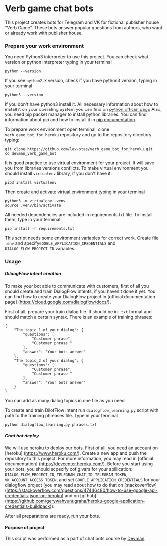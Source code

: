 # Verb game chat bots
This project creates bots for Telegram and VK for fictional publisher house "Verb Game". These bots answer popular questions from authors, who want or already work with publisher house.
### Prepare your work environment
You need Python3 interpreter to use this project. You can check what version or python interpreter typing in your terminal
```
python --version
```
If you see `python2.X` version, check if you have python3 version, typing in your terminal
```
python3 --version
```
If you don't have python3 install it. All necessary information about how to install it on your operating system you can find on [python official page](https://www.python.org)
Also, you need pip packet manager to install python libraries. You can find information about pip and how to install it in [pip documentation](https://pip.pypa.io/en/stable/installing/). 

To prepare work environment open terminal, clone `verb_game_bot_for_heroku` repository and go to the repository directory typing:
```
git clone https://github.com/lev-stas/verb_game_bot_for_heroku.git
cd devman_verb_game_bot
```
It is good practice to use virtual environment for your project. It will save you from libraries versions conflicts. To make virtual environment you should install `virtualenv` library, if you don't have it:
```
pip3 install virtualenv
```
Then create and activate virtual environment typing in your terminal
```
python3 -m virtualenv .venv
source .venv/bin/activate
```
All needed dependencies are included in requirements.txt file. To install them, type in your terminal 
```
pip install -r requirements.txt
```
This script needs some environment variables for correct work. Create file `.env` and specify`GOOGLE_APPLICATION_CREDENTIALS` and `DIALOG_FLOW_PROJECT_ID` variables.
### Usage
##### DilaogFlow intent creation
To make your bot able to communicate with customers, first of all you should create and train DialogFlow intents, if you haven't done it yet. You can find how to create your DialogFlow project in [official documentation page] (https://cloud.google.com/dialogflow/docs/).

First of all, prepare your train dialog file. It should be in `.txt` format and should match a certain syntax. There is an example of training phrases:
```
{
    "The topic_1 of your dialog": {
        "questions": [
            "Customer phrase",
            "Customer phrase "
        ],
        "answer": "Your bots answer"
    },
    "The topic_2 of your dialog": {
        "questions": [
            "Customer phrase",
            "Customer phrase "
        ],
        "answer": "Your bots answer"
    }
}
```
You can add as many dialog topics in one file as you need.

To create and train DilofFlow intent run `dialogflow_learning.py` script with path to the training phreases file. Type in your terminal
```
python dialogflow_learning.py phrases.txt
```
##### Chat bot deploy
We will use heroku to deploy our bots. First of all, you need an account on [heroku] (https://www.heroku.com/). Create a new app and push the repository to this project. For more information, you may read in [official documentation] (https://devcenter.heroku.com/). Before you start using your bots, you should scpecify cofig vars for your aplllication: `DIALOG_FLOW_PROJECT_ID`, `TELEGRAM_CHAT_ID`, `TELEGRAM_TOKEN`, `VK_ACCOUNT_ACCESS_TOKEN`, and set `GOOFLE_APPLICATION_CREDENTIALS` for your dialogflow project (you may read about how to do that on [stackoverflow] (https://stackoverflow.com/questions/47446480/how-to-use-google-api-credentials-json-on-heroku) and on [github] (https://github.com/gerywahyunugraha/heroku-google-application-credentials-buildpack)). 

After all preparations are ready, run your bots.

#### Purpose of project
This script was performed as a part of chat bots course by [Devman](https://dvmn.org/modules) 
